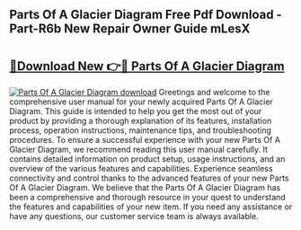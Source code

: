 ## Parts Of A Glacier Diagram Free Pdf Download - Part-R6b New Repair Owner Guide mLesX

# <h2><a href="http://dfihov.blite.top/?on=Parts+Of+A+Glacier+Diagram">🔗Download New 👉🔴 Parts Of A Glacier Diagram</a></h2>

[![Parts Of A Glacier Diagram download](https://i.imgur.com/lujVjoI.png)](http://dfihov.blite.top/?on=Parts+Of+A+Glacier+Diagram)
Greetings and welcome to the comprehensive user manual for your newly acquired Parts Of A Glacier Diagram. This guide is intended to help you get the most out of your product by providing a thorough explanation of its features, installation process, operation instructions, maintenance tips, and troubleshooting procedures. To ensure a successful experience with your new Parts Of A Glacier Diagram, we recommend reading this user manual carefully. It contains detailed information on product setup, usage instructions, and an overview of the various features and capabilities. Experience seamless connectivity and control thanks to the advanced features of your new Parts Of A Glacier Diagram. We believe that the Parts Of A Glacier Diagram has been a comprehensive and thorough resource in your quest to understand the features and capabilities of your new item. If you need any assistance or have any questions, our customer service team is always available.
